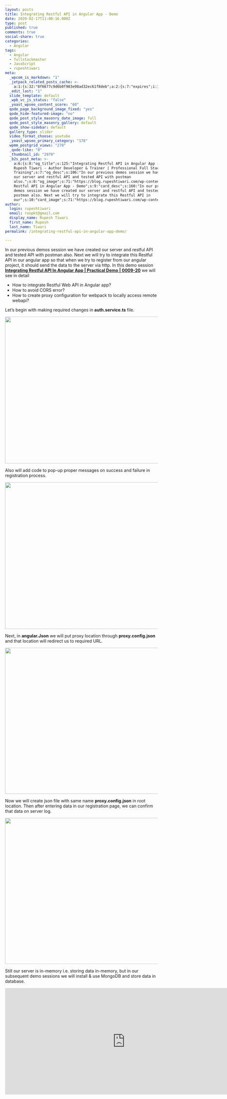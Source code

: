 ```yaml
---
layout: posts
title: Integrating Restful API in Angular App - Demo
date: 2020-02-17T11:00:16.000Z
type: post
published: true
comments: true
social-share: true
categories:
  - Angular
tags:
  - Angular
  - fullstackmaster
  - JavaScript
  - rupeshtiwari
meta:
  _wpcom_is_markdown: "1"
  _jetpack_related_posts_cache: >-
    a:1:{s:32:"8f6677c9d6b0f903e98ad32ec61f8deb";a:2:{s:7:"expires";i:1605791275;s:7:"payload";a:3:{i:0;a:1:{s:2:"id";i:2895;}i:1;a:1:{s:2:"id";i:2953;}i:2;a:1:{s:2:"id";i:2840;}}}}
  _edit_last: "1"
  slide_template: default
  _wpb_vc_js_status: "false"
  _yoast_wpseo_content_score: "60"
  qode_page_background_image_fixed: "yes"
  qode_hide-featured-image: "no"
  qode_post_style_masonry_date_image: full
  qode_post_style_masonry_gallery: default
  qode_show-sidebar: default
  gallery_type: slider
  video_format_choose: youtube
  _yoast_wpseo_primary_category: "178"
  wpmm_postgrid_views: "278"
  _qode-like: "0"
  _thumbnail_id: "2970"
  _b2s_post_meta: >-
    a:6:{s:8:"og_title";s:125:"Integrating Restful API in Angular App - Demo -
    Rupesh Tiwari - Author Developer & Trainer | Professional Full Stack
    Training";s:7:"og_desc";s:106:"In our previous demos session we have created
    our server and restful API and tested API with postman
    also.";s:8:"og_image";s:71:"https://blog.rupeshtiwari.com/wp-content/uploads/2020/01/RUPESH-111.png";s:10:"card_title";s:45:"Integrating
    Restful API in Angular App - Demo";s:9:"card_desc";s:160:"In our previous
    demos session we have created our server and restful API and tested API with
    postman also. Next we will try to integrate this Restful API in
    our";s:10:"card_image";s:71:"https://blog.rupeshtiwari.com/wp-content/uploads/2020/01/RUPESH-111.png";}
author:
  login: rupeshtiwari
  email: roopkt@gmail.com
  display_name: Rupesh Tiwari
  first_name: Rupesh
  last_name: Tiwari
permalink: /integrating-restful-api-in-angular-app-demo/

---
```


<p>In our previous demos session we have created our server and restful API and tested API with postman also. Next we will try to integrate this Restful API in our angular app so that when we try to register from our angular project, it should send the data to the server via http. In this demo session <a href="https://www.youtube.com/watch?v=2v2lMmcapmQ&amp;list=PLZed_adPqIJrl9pwlERGhU-RCNOtKqvyD&amp;index=21&amp;t=0s" target="_blank" rel="noopener noreferrer"><strong>Integrating Restful API In Angular App | Practical Demo | 0009-20</strong></a> we will see in detail</p>
<ul>
<li>How to integrate Restful Web API in Angular app?</li>
<li>How to avoid CORS error?</li>
<li>How to create proxy configuration for webpack to locally access remote webapi?</li>
</ul>
<p>Let’s begin with making required changes in <strong>auth.service.ts</strong> file.</p>
<p><img class="alignnone size-full wp-image-2969" src="{{ site.baseurl }}/assets/2020/02/IR1.png" alt="" width="853" height="482" /></p>
<p>Also will add code to pop-up proper messages on success and failure in registration process.</p>
<p><img class="alignnone size-full wp-image-2968" src="{{ site.baseurl }}/assets/2020/02/IR2.png" alt="" width="853" height="482" /></p>
<p>Next, in <strong>angular.Json</strong> we will put proxy location through <strong>proxy.config.json</strong> and that location will redirect us to required URL.</p>
<p><img class="alignnone size-full wp-image-2967" src="{{ site.baseurl }}/assets/2020/02/IR3.png" alt="" width="854" height="480" /></p>
<p>Now we will create json file with same name <strong>proxy.config.json</strong> in root location. Then after entering data in our registration page, we can confirm that data on server log.</p>
<p><img class="alignnone size-full wp-image-2966" src="{{ site.baseurl }}/assets/2020/02/IR4.png" alt="" width="853" height="480" /></p>
<p>Still our server is in-memory i.e. storing data in-memory, but in our subsequent demo sessions we will install &amp; use MongoDB and store data in database.</p>
<p><iframe src="https://www.youtube.com/embed/2v2lMmcapmQ" width="790" height="350" frameborder="0" allowfullscreen="allowfullscreen"><span data-mce-type="bookmark" style="display: inline-block; width: 0px; overflow: hidden; line-height: 0;" class="mce_SELRES_start">﻿</span></iframe></p>
